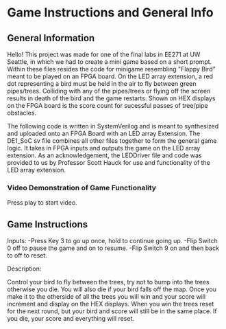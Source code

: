 # Game Instructions and General Info

## General Information

Hello! This project was made for one of the final labs in EE271 at UW Seattle, in which we had to create a mini game based on a short prompt. Within these files resides the code for minigame resembling "Flappy Bird" meant to be played on an FPGA board. On the LED array extension, a red dot representing a bird must be held in the air to fly between green pipes/trees. Colliding with any of the pipes/trees or flying off the screen results in death of the bird and the game restarts. Shown on HEX displays on the FPGA board is the score count for sucessful passes of tree/pipe obstacles.

The following code is written in SystemVerilog and is meant to synthesized and uploaded onto an FPGA Board with an LED array Extension. The DE1_SoC sv file combines all other files together to form the general game logic. It takes in FPGA inputs and outputs the game on the LED array extension. As an acknowledgement, the LEDDriver file and code was provided to us by Professor Scott Hauck for use and functionality of the LED array extension. 

### Video Demonstration of Game Functionality



Press play to start video.

## Game Instructions

Inputs:
	-Press Key 3 to go up once, hold to continue going up.
	-Flip Switch 0 off to pause the game and on to resume.
	-Flip Switch 9 on and then back to off to reset.
	
Description:

Control your bird to fly between the trees, try not to bump into the trees otherwise you die. You will also die if your bird falls off the map. Once you make it to the otherside of all the trees you will win and your score will increment and display on the HEX displays. When you win the trees reset for the next round, but your bird and score will still be in the same place. If you die, your score and everything will reset.

